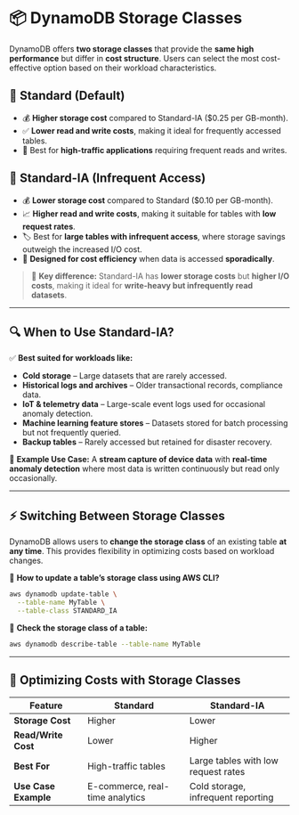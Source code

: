 # 📦 DynamoDB Storage Classes

DynamoDB offers **two storage classes** that provide the **same high performance** but differ in **cost structure**. Users can select the most cost-effective option based on their workload characteristics.

## 🔹 **Standard (Default)**

- 💰 **Higher storage cost** compared to Standard-IA (\$0.25 per GB-month).
- ✅ **Lower read and write costs**, making it ideal for frequently accessed tables.
- 🚀 Best for **high-traffic applications** requiring frequent reads and writes.

## 🔸 **Standard-IA (Infrequent Access)**

- 💰 **Lower storage cost** compared to Standard (\$0.10 per GB-month).
- 📈 **Higher read and write costs**, making it suitable for tables with **low request rates**.
- 🏷️ Best for **large tables with infrequent access**, where storage savings outweigh the increased I/O cost.
- 🔄 **Designed for cost efficiency** when data is accessed **sporadically**.

> 📌 **Key difference:** Standard-IA has **lower storage costs** but **higher I/O costs**, making it ideal for **write-heavy but infrequently read datasets**.

---

## 🔍 When to Use **Standard-IA**?

✅ **Best suited for workloads like:**

- **Cold storage** – Large datasets that are rarely accessed.
- **Historical logs and archives** – Older transactional records, compliance data.
- **IoT & telemetry data** – Large-scale event logs used for occasional anomaly detection.
- **Machine learning feature stores** – Datasets stored for batch processing but not frequently queried.
- **Backup tables** – Rarely accessed but retained for disaster recovery.

📌 **Example Use Case:** A **stream capture of device data** with **real-time anomaly detection** where most data is written continuously but read only occasionally.

---

## ⚡ Switching Between Storage Classes

DynamoDB allows users to **change the storage class** of an existing table **at any time**. This provides flexibility in optimizing costs based on workload changes.

📌 **How to update a table’s storage class using AWS CLI?**

```sh
aws dynamodb update-table \
  --table-name MyTable \
  --table-class STANDARD_IA
```

📌 **Check the storage class of a table:**

```sh
aws dynamodb describe-table --table-name MyTable
```

---

## 🎯 Optimizing Costs with Storage Classes

| Feature              | **Standard**                    | **Standard-IA**                     |
| -------------------- | ------------------------------- | ----------------------------------- |
| **Storage Cost**     | Higher                          | Lower                               |
| **Read/Write Cost**  | Lower                           | Higher                              |
| **Best For**         | High-traffic tables             | Large tables with low request rates |
| **Use Case Example** | E-commerce, real-time analytics | Cold storage, infrequent reporting  |
